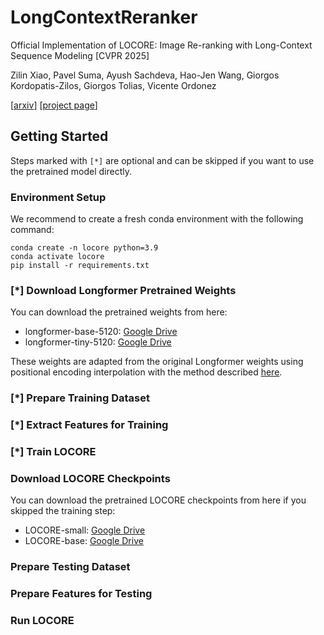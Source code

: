 # LongContextReranker
Official Implementation of LOCORE: Image Re-ranking with Long-Context Sequence Modeling [CVPR 2025]

Zilin Xiao, Pavel Suma, Ayush Sachdeva, Hao-Jen Wang, Giorgos Kordopatis-Zilos, Giorgos Tolias, Vicente Ordonez

[[arxiv]()] [[project page]()]

## Getting Started

Steps marked with `[*]` are optional and can be skipped if you want to use the pretrained model directly.

### Environment Setup

We recommend to create a fresh conda environment with the following command:

```bashc
conda create -n locore python=3.9
conda activate locore
pip install -r requirements.txt
```

### [*] Download Longformer Pretrained Weights
You can download the pretrained weights from here:
- longformer-base-5120: [Google Drive]()
- longformer-tiny-5120: [Google Drive]()

These weights are adapted from the original Longformer weights using positional encoding interpolation with the method described [here](https://github.com/allenai/longformer/blob/master/scripts/convert_model_to_long.ipynb).

### [*] Prepare Training Dataset

### [*] Extract Features for Training

### [*] Train LOCORE

### Download LOCORE Checkpoints
You can download the pretrained LOCORE checkpoints from here if you skipped the training step:
- LOCORE-small: [Google Drive]()
- LOCORE-base: [Google Drive]()

### Prepare Testing Dataset

### Prepare Features for Testing

### Run LOCORE
